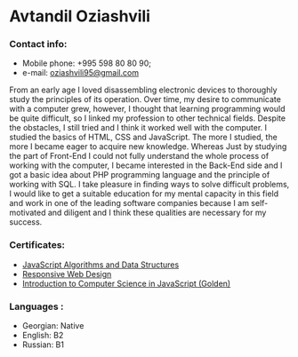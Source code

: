 # Avtandil Oziashvili

### Contact info:
  * Mobile phone: +995 598 80 80 90;
  * e-mail: oziashvili95@gmail.com

From an early age I loved disassembling electronic devices to thoroughly study the principles of its operation. Over time, my desire to communicate with a computer grew, 
however, I thought that learning programming would be quite difficult, so I linked my profession to other technical fields. Despite the obstacles, I still tried and I think it 
worked well with the computer. I studied the basics of HTML, CSS and JavaScript. The more I studied, the more I became eager to acquire new knowledge. Whereas
Just by studying the part of Front-End I could not fully understand the whole process of working with the computer, I became interested in the Back-End side and I got a basic
idea about PHP programming language and the principle of working with SQL. I take pleasure in finding ways to solve difficult problems, I would like to get a suitable education
for my mental capacity in this field and work in one of the leading software companies because I am self-motivated and diligent and I think these qualities are necessary for my 
success.

### Certificates:
  * [JavaScript Algorithms and Data Structures](https://www.freecodecamp.org/certification/oziashvili/javascript-algorithms-and-data-structures)
  * [Responsive Web Design](https://www.freecodecamp.org/certification/oziashvili/responsive-web-design)
  * [Introduction to Computer Science in JavaScript (Golden)](https://codehs.com/certificate/fM6XJg)

### Languages :
  * Georgian: Native
  * English: B2
  * Russian: B1